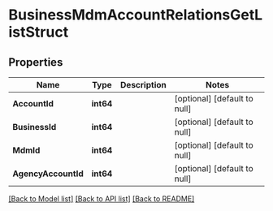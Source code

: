 # BusinessMdmAccountRelationsGetListStruct

## Properties
Name | Type | Description | Notes
------------ | ------------- | ------------- | -------------
**AccountId** | **int64** |  | [optional] [default to null]
**BusinessId** | **int64** |  | [optional] [default to null]
**MdmId** | **int64** |  | [optional] [default to null]
**AgencyAccountId** | **int64** |  | [optional] [default to null]

[[Back to Model list]](../README.md#documentation-for-models) [[Back to API list]](../README.md#documentation-for-api-endpoints) [[Back to README]](../README.md)



